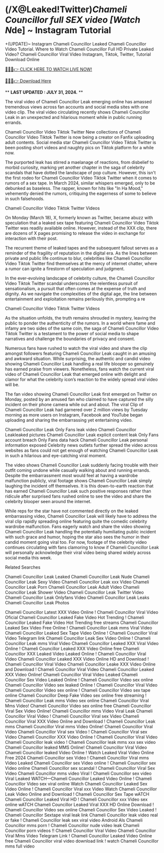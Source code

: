 # (/X@Leaked!Twitter)*Chameli Councillor full SEX video [Watch N*de] ~ Instagram Tutorial

+(UPDATE)~ Instagram Chameli Councillor Leaked Chameli Councillor Video Tutorial​. Where to Watch Chameli Councillor Full HD Private Leaked Video? Chameli Councillor Viral Video Instagram, Tiktok, Twitter, Tutorial Download Online

[🔴🔥🔥👉 CLICK HERE TO WATCH LIVE NOW!](https://unigior.site/)

[🔴🔥🔥👉 Download Here](https://unigior.site/)

** **LAST UPDATED : JULY 31, 2024.** **

The viral video of Chameli Councillor Leak emerging online has amassed tremendous views across fan accounts and social media sites with one video clip. The viral video circulating recently shows Chameli Councillor Leak in an unexpected and hilarious moment while in public running errands.

Chameli Councillor Video Tiktok Twitter New collections of Chameli Councillor Video Tiktok Twitter is now being a creator on Fanfix uploading adult contents. Social media star Chameli Councillor Video Tiktok Twitter is been posting short videos and naughty pics on Tiktok platform for a while now.

The purported leak has stirred a maelanage of reactions, from disbelief to morbid curiosity, marking yet another chapter in the saga of celebrity scandals that have dotted the landscape of pop culture. However, this isn't the first rodeo for Chameli Councillor Video Tiktok Twitter when it comes to rumors of a sex tape. In March 2024, similar whispers emerged, only to be debunked as baseless. The rapper, known for hits like "In Ha Mood," vehemently denied the rumors, critiquing the eagerness of some to believe in such falsehoods.

Chameli Councillor Video Tiktok Twitter Videos

On Monday (March 18), X, formerly known as Twitter, became abuzz with speculation that a leaked sex tape featuring Chameli Councillor Video Tiktok Twitter was readily available online. However, instead of the XXX clip, there are dozens of X pages promising to release the video in exchange for interaction with their post.

The recurrent theme of leaked tapes and the subsequent fallout serves as a reminder of the fragility of reputation in the digital era. As the lines between private and public life continue to blur, celebrities like Chameli Councillor Video Tiktok Twitter find themselves at the mercy of internet chatter, where a rumor can ignite a firestorm of speculation and judgment.

In the ever-evolving landscape of celebrity culture, the Chameli Councillor Video Tiktok Twitter scandal underscores the relentless pursuit of sensationalism, a pursuit that often comes at the expense of truth and dignity. As we navigate the complexities of the digital age, the line between entertainment and exploitation remains perilously thin, prompting a re

Chameli Councillor Video Tiktok Twitter Videos

As the situation unfolds, the truth remains shrouded in mystery, leaving the public to ponder the authenticity of the rumors. In a world where fame and infamy are two sides of the same coin, the saga of Chameli Councillor Video Tiktok Twitter is a testament to the power of social media to shape narratives and challenge the boundaries of privacy and consent.

Numerous fans have rushed to watch the viral video and share the clip amongst followers featuring Chameli Councillor Leak caught in an amusing and awkward situation. While surprising, the authentic and candid video showing Chameli Councillor Leak handling a real life blooper so genuinely has earned praise from viewers. Nonetheless, fans watch the current viral video of Chameli Councillor Leak that emerged online with delight and clamor for what the celebrity icon’s reaction to the widely spread viral video will be.

The fan video showing Chameli Councillor Leak first emerged on Twitter on Monday, posted by an amused fan who claimed to have captured the silly incident on their phone camera while out and about. The viral Clip of Chameli Councillor Leak had garnered over 2 million views by Tuesday morning as more users on Instagram, Facebook and YouTube began uploading and sharing the embarrassing yet entertaining video.

Chameli Councillor Leak Only Fans leak video
Chameli Councillor Leakleaked pictures
Chameli Councillor Leak explicit content leak
Only Fans account breach
Only Fans data hack
Chameli Councillor Leak personal information exposed
Celebrity news outlets further spread the video across websites as fans could not get enough of watching Chameli Councillor Leak in such a hilarious and eye-catching viral moment.

The video shows Chameli Councillor Leak suddenly facing trouble with their outfit coming undone while casually walking about and running errands. Despite the embarrassment most would feel at having a wardrobe malfunction publicly, viral footage shows Chameli Councillor Leak simply laughing the incident off themselves. It is this down-to-earth reaction that has earned Chameli Councillor Leak such positive responses rather than ridicule after surprised fans rushed online to see the video and share the celebrity blooper seen around the internet.

While reps for the star have not commented directly on the leaked embarrassing video, Chameli Councillor Leak will likely have to address the viral clip rapidly spreading online featuring quite the comedic celebrity wardrobe malfunction. Fans eagerly watch and share the video showing Chameli Councillor Leak handling the potentially humiliating public incident with such grace and humor, hoping the star also sees the humor in their candid moment going viral too. For now, footage of the celebrity video continues circulating with fans clamoring to know if Chameli Councillor Leak will personally acknowledge their viral video being shared widely across social media this week.

Related Searches

Chameli Councillor Leak Leaked Chameli Councillor Leak Nude Chameli Councillor Leak Sexy Video Chameli Councillor Leak xxx Video Chameli Councillor Leak Porn Chameli Councillor Leak Adult Video Chameli Councillor Leak Shower Video Chameli Councillor Leak Twitter Video Chameli Councillor Leak Onlyfans Video Chameli Councillor Leak Leaks Chameli Councillor Leak Photos

Chameli Councillor Latest XXX Video Online ! Chameli Councillor Viral Video Oficial
Chameli Councillor Leaked Fake Video Hot Trending ! Chameli Councillor Leaked Fake Video Hot Trending free streams
Chameli Councillor Leaked Sex Video Free Online ! Chameli Councillor Leak mms Viral Video
Chameli Councillor Leaked Sex Tape Video Online ! Chameli Councillor Viral Video Telegram link
Chameli Councillor Leak Sex Video Online ! Chameli Councillor Leak mms Viral Video
Chameli Councillor Leaked XXX Viral Video Online ! Chameli Councillor Leaked XXX Video Online free
Chameli Councillor XXX Leaked Video Leaked Online ! Chameli Councillor Viral Video
Chameli Councillor Leaked XXX Video Online HD and Download ! Chameli Councillor Viral Video
Chameli Councillor Leake XXX Video Online and Download ! Chameli Councillor Viral Video
Chameli Councillor Leaked XXX Video Online! Chameli Councillor Viral Video Leaked
Chameli Councillor Sex Video Leaked Online ! Chameli Councillor Video sex online
Chameli Councillor Video sex leaked Online ! Chameli Councillor Viral Video
Chameli Councillor Video sex online ! Chameli Councillor Video sex tape online
Chameli Councillor Deep Fake Video sex online free streaming ! Chameli Councillor Leak mms Video sex online
Chameli Councillor Viral Mms Video! Chameli Councillor Video sex online free
Chameli Councillor Viral Sex Video Online! Chameli Councillor mms Video Viral Leak
Chameli Councillor Viral Video ! Chameli Councillor Viral sex Video
Chameli Councillor Viral XXX Video Online and Download ! Chameli Councillor Leak mms
Chameli Councillor Viral mms Video Online! Chameli Councillor Viral Video
Chameli Councillor Viral sex Video ! Chameli Councillor Viral sex Video
Chameli Councillor XXX Video Online ! Chameli Councillor Viral Video
Chameli Councillor leak video ! Chameli Councillor leak mms xxx sex video
Chameli Councillor leaked MMS Online! Chameli Councillor Viral Video
Chameli Councillor leaked Video Online ! Watch Leaked Viral Video Online Free 2024
Chameli Councillor sex Video ! Chameli Councillor Viral mms Video Leaked
Chameli Councillor sex Video online ! Chameli Councillor sex Video online
Chameli Councillor sex scandal ! Chameli Councillor Viral Sex Video
Chameli Councillor mms video Viral ! Chameli Councillor sex video Viral Leaked
WATCH—Chameli Councillor Leaked Video Online ! Chameli Councillor Video sex viral online
Watch Chameli Councillor Leaked Sex Video Online ! Chameli Councillor Viral xxx Video
Watch Chameli Councillor Leak Video Online and Download ! Chameli Councillor Sex Tape
wATCH Chameli Councillor Leaked Viral HD ! Chameli Councillor xxx Video sex online
wATCH Chameli Councillor Leaked Viral XXX HD Online Download ! Chameli Councillor Video sex online
Chameli Councillor Sex Video Leaked ! Chameli Councillor Sextape viral leak link
Chameli Councillor leak video real or fake ! Chameli Councillor leak sex viral video Android AIs
Chameli Councillor mms porn ! Chameli Councillor nude video leak
Chameli Councillor porn videos !! Chameli Councillor Viral Video
Chameli Councillor Viral Mms Video Telegram Link ! Chameli Councillor Leaked Video Online free
Chameli Councillor viral video download link ! watch Chameli Councillor mms full video
